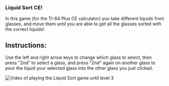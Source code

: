 ### Liquid Sort CE!

In this game (for the TI-84 Plus CE calculator) you take different liquids from glasses, and move them until you are able to get all the glasses sorted with the correct liquids!

## Instructions:
Use the left and right arrow keys to change which glass to select, then press "2nd" to select a glass, and press "2nd" again on another glass to pour the liquid your selected glass into the other glass you just clicked.

![Video of playing the Liquid Sort game until level 3](https://imgur.com/a/h3cmHAj)
